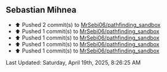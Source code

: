 <h2>Sebastian Mihnea</h2>

<!--RECENT_ACTIVITY:start-->
- ⬆️ Pushed 2 commit(s) to [MrSebi06/pathfinding_sandbox](https://github.com/MrSebi06/pathfinding_sandbox)<br>
- ⬆️ Pushed 1 commit(s) to [MrSebi06/pathfinding_sandbox](https://github.com/MrSebi06/pathfinding_sandbox)<br>
- ⬆️ Pushed 1 commit(s) to [MrSebi06/pathfinding_sandbox](https://github.com/MrSebi06/pathfinding_sandbox)<br>
- ⬆️ Pushed 1 commit(s) to [MrSebi06/pathfinding_sandbox](https://github.com/MrSebi06/pathfinding_sandbox)<br>
- ⬆️ Pushed 1 commit(s) to [MrSebi06/pathfinding_sandbox](https://github.com/MrSebi06/pathfinding_sandbox)<br>
<!--RECENT_ACTIVITY:end-->
<!--RECENT_ACTIVITY:last_update-->
Last Updated: Saturday, April 19th, 2025, 8:26:25 AM
<!--RECENT_ACTIVITY:last_update_end-->

<!---LOL-STATS-START-HERE--->
<!---LOL-STATS-END-HERE--->
